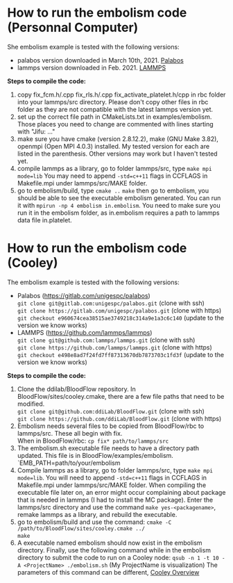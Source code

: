 # How to run the embolism code (Personnal Computer)
She embolism example is tested with the following versions:
- palabos version downloaded in March 10th, 2021. [Palabos](https://gitlab.com/unigespc/palabos)
- lammps version downloaded in Feb. 2021. [LAMMPS](https://github.com/lammps/lammps)

**Steps to compile the code:** 
1. copy fix_fcm.h/.cpp fix_rls.h/.cpp fix_activate_platelet.h/cpp in rbc folder into your lammps/src directory. Please don't copy other files in rbc folder as they are not compatible with the latest lammps version yet.  
2. set up the correct file path in CMakeLists.txt in examples/embolism. Those places you need to change are commented with lines starting with "Jifu: ..."
3. make sure you have cmake (version 2.8.12.2), make (GNU Make 3.82), openmpi (Open MPI 4.0.3) installed. My tested version for each are listed in the parenthesis. Other versions may work but I haven't tested yet. 
4. compile lammps as a library, go to folder lammps/src, type `make mpi mode=lib` You may need to append `-std=c++11` flags in CCFLAGS in Makefile.mpi under lammps/src/MAKE folder.
5. go to embolism/build, type `cmake ..`
`make`
then go to embolism, you should be able to see the executable embolism generated. You can run it with `mpirun -np 4 embolism in.embolism`. You need to make sure you run it in the embolism folder, as in.embolism requires a path to lammps data file in.platelet.

# How to run the embolism code (Cooley)
The embolism example is tested with the following versions:
- Palabos (https://gitlab.com/unigespc/palabos)\
`git clone git@gitlab.com:unigespc/palabos.git` (clone with ssh)\
`git clone https://gitlab.com/unigespc/palabos.git` (clone with https)\
`git checkout e960674cea38515ae3749218c314a9e1a3c6c140` (update to the version we know works)
- LAMMPS  (https://github.com/lammps/lammps)\
`git clone git@github.com:lammps/lammps.git` (clone with ssh)\
`git clone https://github.com/lammps/lammps.git` (clone with https)\
`git checkout e498e8ad7f24fd7ff87313670db7873703c1fd3f` (update to the version we know works)

**Steps to compile the code:**
1. Clone the ddilab/BloodFlow repository. In BloodFlow/sites/cooley.cmake, there are a few file paths that need to be modified.\
`git clone git@github.com:ddiLab/BloodFlow.git` (clone with ssh)\
`git clone https://github.com/ddiLab/BloodFlow.git` (clone with https)
2. Embolism needs several files to be copied from BloodFlow/rbc to lammps/src. These all begin with fix. \
When in BloodFlow/rbc: `cp fix* path/to/lammps/src` 
3. The embolism.sh executable file needs to have a directory path updated. This file is in BloodFlow/examples/embolism. \
`EMB_PATH=path/to/your/embolism
4. Compile lammps as a library, go to folder lammps/src, type `make mpi mode=lib`. You will need to append `-std=c++11` flags in CCFLAGS in Makefile.mpi under lammps/src/MAKE folder. When compiling the executable file later on, an error might occur complaining about package that is needed in lammps (I had to install the MC package). Enter the lammps/src directory and use the command `make yes-<packagename>`, remake lammps as a library, and rebuild the executable.
5. go to embolism/build and use the command: `cmake -C /path/to/BloodFlow/sites/cooley.cmake ../`\
`make`
6. A executable named embolism should now exist in the embolism directory. Finally, use the following command while in the embolism directory to submit the code to run on a Cooley node:
`qsub -n 1 -t 10 -A <ProjectName> ./embolism.sh` (My ProjectName is visualization)
The parameters of this command can be different, [Cooley Overview](https://www.alcf.anl.gov/support-center/cooley/submitting-jobs-cooley)
